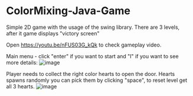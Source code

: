 # ColorMixing-Java-Game
Simple 2D game with the usage of the swing library.
There are 3 levels, after it game displays "victory screen" 

Open https://youtu.be/nFUS03G_kQk to check gameplay video.

Main menu - click "enter" if you want to start and "I" if you want to see more details:
![image](https://user-images.githubusercontent.com/83671766/185751091-42a46a54-a447-4e7b-8ded-ec28c9332139.png)


Player needs to collect the right color hearts to open the door.
Hearts spawns randomly you can pick them by clicking "space", to reset level get all 3 hearts.
![image](https://user-images.githubusercontent.com/83671766/185751429-e792e7bd-1b15-4703-a2b2-5ac34bff4768.png)
